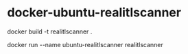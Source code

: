 # docker-ubuntu-realitlscanner

docker build -t realitlscanner .

docker run --name ubuntu-realitlscanner realitlscanner
